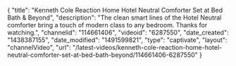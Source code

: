 {
    "title": "Kenneth Cole Reaction Home Hotel Neutral Comforter Set at Bed Bath & Beyond",
    "description": "The clean smart lines of the Hotel Neutral comforter bring a touch of modern class to any bedroom. Thanks for watching.",
    "channelid": "114661406",
    "videoid": "6287550",
    "date_created": "1438387155",
    "date_modified": "1491599821",
    "type": "captivate",
    "layout": "channelVideo",
    "url": "\/latest-videos\/kenneth-cole-reaction-home-hotel-neutral-comforter-set-at-bed-bath-beyond\/114661406-6287550"
}